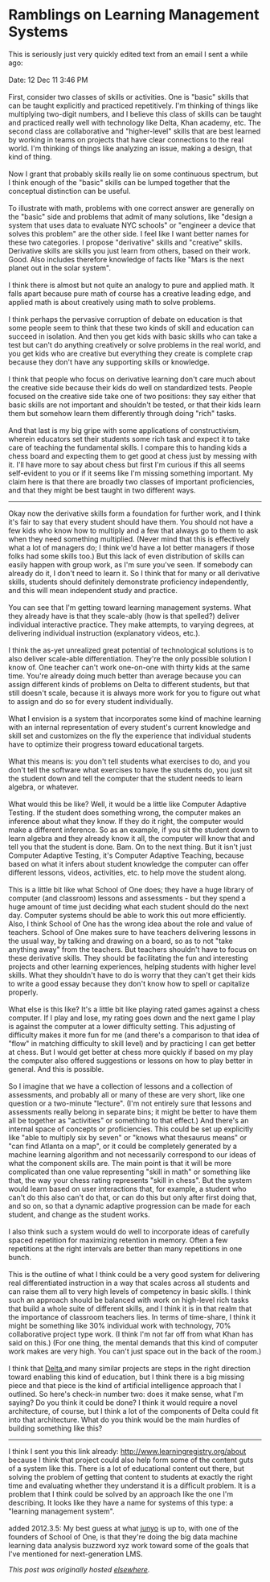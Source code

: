 # Ramblings on Learning Management Systems

This is seriously just very quickly edited text from an email I sent a while ago:<br><br>Date: 12 Dec 11 3:46 PM<br><br>First, consider two classes of skills or activities. One is "basic" skills that can be taught explicitly and practiced repetitively. I'm thinking of things like multiplying two-digit numbers, and I believe this class of skills can be taught and practiced really well with technology like Delta, Khan academy, etc. The second class are collaborative and "higher-level" skills that are best learned by working in teams on projects that have clear connections to the real world. I'm thinking of things like analyzing an issue, making a design, that kind of thing.<br><br>Now I grant that probably skills really lie on some continuous spectrum, but I think enough of the "basic" skills can be lumped together that the conceptual distinction can be useful.<br><br>To illustrate with math, problems with one correct answer are generally on the "basic" side and problems that admit of many solutions, like "design a system that uses data to evaluate NYC schools" or "engineer a device that solves this problem" are the other side. I feel like I want better names for these two categories. I propose "derivative" skills and "creative" skills. Derivative skills are skills you just learn from others, based on their work. Good. Also includes therefore knowledge of facts like "Mars is the next planet out in the solar system".<br><br>I think there is almost but not quite an analogy to pure and applied math. It falls apart because pure math of course has a creative leading edge, and applied math is about creatively using math to solve problems.<br><br>I think perhaps the pervasive corruption of debate on education is that some people seem to think that these two kinds of skill and education can succeed in isolation. And then you get kids with basic skills who can take a test but can't do anything creatively or solve problems in the real world, and you get kids who are creative but everything they create is complete crap because they don't have any supporting skills or knowledge.<br><br>I think that people who focus on derivative learning don't care much about the creative side because their kids do well on standardized tests. People focused on the creative side take one of two positions: they say either that basic skills are not important and shouldn't be tested, or that their kids learn them but somehow learn them differently through doing "rich" tasks.<br><br>And that last is my big gripe with some applications of constructivism, wherein educators set their students some rich task and expect it to take care of teaching the fundamental skills. I compare this to handing kids a chess board and expecting them to get good at chess just by messing with it. I'll have more to say about chess but first I'm curious if this all seems self-evident to you or if it seems like I'm missing something important. My claim here is that there are broadly two classes of important proficiencies, and that they might be best taught in two different ways.

---

Okay now the derivative skills form a foundation for further work, and I think it's fair to say that every student should have them. You should not have a few kids who know how to multiply and a few that always go to them to ask when they need something multiplied. (Never mind that this is effectively what a lot of managers do; I think we'd have a lot better managers if those folks had some skills too.) But this lack of even distribution of skills can easily happen with group work, as I'm sure you've seen. If somebody can already do it, I don't need to learn it. So I think that for many or all derivative skills, students should definitely demonstrate proficiency independently, and this will mean independent study and practice.<br><br>You can see that I'm getting toward learning management systems. What they already have is that they scale-ably (how is that spelled?) deliver individual interactive practice. They make attempts, to varying degrees, at delivering individual instruction (explanatory videos, etc.).<br><br>I think the as-yet unrealized great potential of technological solutions is to also deliver scale-able differentiation. They're the only possible solution I know of. One teacher can't work one-on-one with thirty kids at the same time. You're already doing much better than average because you can assign different kinds of problems on Delta to different students, but that still doesn't scale, because it is always more work for you to figure out what to assign and do so for every student individually.<br><br>What I envision is a system that incorporates some kind of machine learning with an internal representation of every student's current knowledge and skill set and customizes on the fly the experience that individual students have to optimize their progress toward educational targets.<br><br>What this means is: you don't tell students what exercises to do, and you don't tell the software what exercises to have the students do, you just sit the student down and tell the computer that the student needs to learn algebra, or whatever.<br><br>What would this be like? Well, it would be a little like Computer Adaptive Testing. If the student does something wrong, the computer makes an inference about what they know. If they do it right, the computer would make a different inference. So as an example, if you sit the student down to learn algebra and they already know it all, the computer will know that and tell you that the student is done. Bam. On to the next thing. But it isn't just Computer Adaptive Testing, it's Computer Adaptive Teaching, because based on what it infers about student knowledge the computer can offer different lessons, videos, activities, etc. to help move the student along.<br><br>This is a little bit like what School of One does; they have a huge library of computer (and classroom) lessons and assessments - but they spend a huge amount of time just deciding what each student should do the next day. Computer systems should be able to work this out more efficiently. Also, I think School of One has the wrong idea about the role and value of teachers. School of One makes sure to have teachers delivering lessons in the usual way, by talking and drawing on a board, so as to not "take anything away" from the teachers. But teachers shouldn't have to focus on these derivative skills. They should be facilitating the fun and interesting projects and other learning experiences, helping students with higher level skills. What they shouldn't have to do is worry that they can't get their kids to write a good essay because they don't know how to spell or capitalize properly.<br><br>What else is this like? It's a little bit like playing rated games against a chess computer. If I play and lose, my rating goes down and the next game I play is against the computer at a lower difficulty setting. This adjusting of difficulty makes it more fun for me (and there's a comparison to that idea of "flow" in matching difficulty to skill level) and by practicing I can get better at chess. But I would get better at chess more quickly if based on my play the computer also offered suggestions or lessons on how to play better in general. And this is possible.<br><br>So I imagine that we have a collection of lessons and a collection of assessments, and probably all or many of these are very short, like one question or a two-minute "lecture". (I'm not entirely sure that lessons and assessments really belong in separate bins; it might be better to have them all be together as "activities" or something to that effect.) And there's an internal space of concepts or proficiencies. This could be set up explicitly like "able to multiply six by seven" or "knows what thesaurus means" or "can find Atlanta on a map", or it could be completely generated by a machine learning algorithm and not necessarily correspond to our ideas of what the component skills are. The main point is that it will be more complicated than one value representing "skill in math" or something like that, the way your chess rating represents "skill in chess". But the system would learn based on user interactions that, for example, a student who can't do this also can't do that, or can do this but only after first doing that, and so on, so that a dynamic adaptive progression can be made for each student, and change as the student works.<br><br>I also think such a system would do well to incorporate ideas of carefully spaced repetition for maximizing retention in memory. Often a few repetitions at the right intervals are better than many repetitions in one bunch.<br><br>This is the outline of what I think could be a very good system for delivering real differentiated instruction in a way that scales across all students and can raise them all to very high levels of competency in basic skills. I think such an approach should be balanced with work on high-level rich tasks that build a whole suite of different skills, and I think it is in that realm that the importance of classroom teachers lies. In terms of time-share, I think it might be something like 30% individual work with technology, 70% collaborative project type work. (I think I'm not far off from what Khan has said on this.) (For one thing, the mental demands that this kind of computer work makes are very high. You can't just space out in the back of the room.)<br><br>I think that <a href="http://www.deltamath.com/">Delta </a>and many similar projects are steps in the right direction toward enabling this kind of education, but I think there is a big missing piece and that piece is the kind of artificial intelligence approach that I outlined. So here's check-in number two: does it make sense, what I'm saying? Do you think it could be done? I think it would require a novel architecture, of course, but I think a lot of the components of Delta could fit into that architecture. What do you think would be the main hurdles of building something like this?

---

I think I sent you this link already: http://www.learningregistry.org/about because I think that project could also help form some of the content guts of a system like this. There is a lot of educational content out there, but solving the problem of getting that content to students at exactly the right time and evaluating whether they understand it is a difficult problem. It is a problem that I think could be solved by an approach like the one I'm describing. It looks like they have a name for systems of this type: a "learning management system".<br><br>added 2012.3.5: My best guess at what <a href="http://junyo.com/">junyo</a> is up to, with one of the founders of School of One, is that they're doing the big data machine learning data analysis buzzword xyz work toward some of the goals that I've mentioned for next-generation LMS.


*This post was originally hosted [elsewhere](http://planspace.blogspot.com/2012/03/ramblings-on-learning-management.html).*
